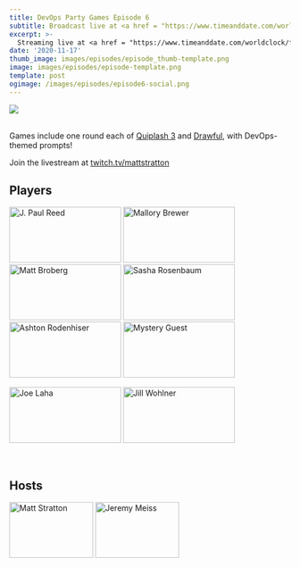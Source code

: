 ```yaml
---
title: DevOps Party Games Episode 6
subtitle: Broadcast live at <a href = "https://www.timeanddate.com/worldclock/fixedtime.html?msg=DevOps+Party+Games+Episode-6&iso=20201117T20&p1=64&ah=1" target = "_blank">Tuesday, November 17, 8 PM CT</a> 
excerpt: >-
  Streaming live at <a href = "https://www.timeanddate.com/worldclock/fixedtime.html?msg=DevOps+Party+Games+Episode-6&iso=20201117T20&p1=64&ah=1" target = "_blank">8 PM CT</a><br> on Tuesday, November 17
date: '2020-11-17'
thumb_image: images/episodes/episode_thumb-template.png
image: images/episodes/episode-template.png
template: post
ogimage: /images/episodes/episode6-social.png
---
```


<a target="_blank" href="https://calendar.google.com/event?action=TEMPLATE&amp;tmeid=MnVlY3J0cnNodmx2NnNpcTUyc21zaDFrdDEgZHUyYXJxZGhlcjJsNGs0MTducXRsdjE4ZmNAZw&amp;tmsrc=du2arqdher2l4k417nqtlv18fc%40group.calendar.google.com"><img border="0" src="/images/add-to-calendar.png" class = "player-episode-page"></a>	
<br clear = "all">

Games include one round each of [Quiplash 3](https://www.jackboxgames.com/quiplash-three/) and [Drawful](https://www.jackboxgames.com/drawful-two/), with DevOps-themed prompts!

Join the livestream at [twitch.tv/mattstratton](https://twitch.tv/mattstratton)

## Players

<a href = "https://twitter.com/jpaulreed" class = "player-episode-page" target = "_blank"><img src = "/images/players/paul-reed.png" alt="J. Paul Reed" width="200" height="100" class = "player-episode-page"></a>
<a href = "https://twitter.com/_mallorybrewer_" class = "player-episode-page" target = "_blank"><img src = "/images/players/mallory-brewer.png" alt="Mallory Brewer" width="200" height="100" class = "player-episode-page"></a>
<a href = "https://twitter.com/mbbroberg" class = "player-episode-page" target = "_blank"><img src = "/images/players/matt-broberg.png" alt="Matt Broberg" width="200" height="100" class = "player-episode-page"></a>
<a href = "https://twitter.com/divineops" class = "player-episode-page" target = "_blank"><img src = "/images/players/sasha-rosenbaum.png" alt="Sasha Rosenbaum" width="200" height="100" class = "player-episode-page"></a>
<a href = "https://twitter.com/mindseyeccf" class = "player-episode-page" target = "_blank"><img src = "/images/players/ashton-rodeniser.png" alt="Ashton Rodenhiser" width="200" height="100" class = "player-episode-page"></a>
<img src = "/images/players/mystery-guest2.png" alt="Mystery Guest" width="200" height="100" class = "player-episode-page">
<!-- <a href = "https://twitter.com/sonofgarr" class = "player-episode-page" target = "_blank"><img src = "/images/players/mike-mcgarr.png" alt="Mike McGarr" width="200" height="100" class = "player-episode-page"></a> -->
<a href = "https://twitter.com/joelaha" class = "player-episode-page" target = "_blank"><img src = "/images/players/joelaha.png" alt="Joe Laha" width="200" height="100" class = "player-episode-page"></a>
<a href = "https://twitter.com/jillwohlner" class = "player-episode-page" target = "_blank"><img src = "/images/players/jill-wohlner.png" alt="Jill Wohlner" width="200" height="100" class = "player-episode-page"></a>


<br clear = "all">

## Hosts
<a href = "https://twitter.com/mattstratton" class = "player-episode-page"><img src = "/images/hosts/matty.png" alt="Matt Stratton" width="150" height="100" class = "player-episode-page"></a>
<a href = "https://twitter.com/IAmJerdog" class = "player-episode-page"><img src = "/images/hosts/jeremy.png" alt="Jeremy Meiss" width="150" height="100" class = "player-episode-page"></a>

